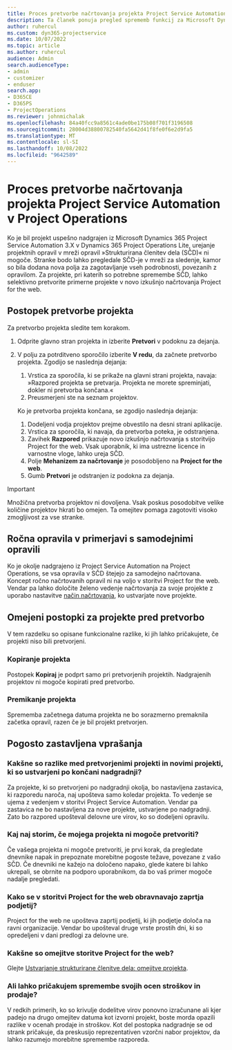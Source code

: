 ```yaml
---
title: Proces pretvorbe načrtovanja projekta Project Service Automation v Project Operations
description: Ta članek ponuja pregled sprememb funkcij za Microsoft Dynamics 365 Project Service Automation v Dynamics 365 Project Operations.
author: ruhercul
ms.custom: dyn365-projectservice
ms.date: 10/07/2022
ms.topic: article
ms.author: ruhercul
audience: Admin
search.audienceType:
- admin
- customizer
- enduser
search.app:
- D365CE
- D365PS
- ProjectOperations
ms.reviewer: johnmichalak
ms.openlocfilehash: 84a40fcc9a8561c4ade0be175b08f701f3196508
ms.sourcegitcommit: 28004d38800782540fa5642d41f8fe0f6e2d9fa5
ms.translationtype: MT
ms.contentlocale: sl-SI
ms.lasthandoff: 10/08/2022
ms.locfileid: "9642589"
---
```

# <a name="project-service-automation-to-project-operations-project-scheduling-conversion-process"></a>Proces pretvorbe načrtovanja projekta Project Service Automation v Project Operations

Ko je bil projekt uspešno nadgrajen iz Microsoft Dynamics 365 Project Service Automation 3.X v Dynamics 365 Project Operations Lite, urejanje projektnih opravil v mreži opravil »Strukturirana členitev dela (SČD)« ni mogoče. Stranke bodo lahko pregledale SČD-je v mreži za sledenje, kamor so bila dodana nova polja za zagotavljanje vseh podrobnosti, povezanih z opravilom. Za projekte, pri katerih so potrebne spremembe SČD, lahko selektivno pretvorite primerne projekte v novo izkušnjo načrtovanja Project for the web.

## <a name="project-conversion-process"></a>Postopek pretvorbe projekta

Za pretvorbo projekta sledite tem korakom.

1. Odprite glavno stran projekta in izberite **Pretvori** v podoknu za dejanja.
1. V polju za potrditveno sporočilo izberite **V redu**, da začnete pretvorbo projekta. Zgodijo se naslednja dejanja:

    1. Vrstica za sporočila, ki se prikaže na glavni strani projekta, navaja: »Razpored projekta se pretvarja. Projekta ne morete spreminjati, dokler ni pretvorba končana.«
    1. Preusmerjeni ste na seznam projektov.

    Ko je pretvorba projekta končana, se zgodijo naslednja dejanja:

    1. Dodeljeni vodja projektov prejme obvestilo na desni strani aplikacije.
    1. Vrstica za sporočila, ki navaja, da pretvorba poteka, je odstranjena.
    1. Zavihek **Razpored** prikazuje novo izkušnjo načrtovanja s storitvijo Project for the web. Vsak uporabnik, ki ima ustrezne licence in varnostne vloge, lahko ureja SČD.
    1. Polje **Mehanizem za načrtovanje** je posodobljeno na **Project for the web**.
    1. Gumb **Pretvori** je odstranjen iz podokna za dejanja.

> [!IMPORTANT]
> Množična pretvorba projektov ni dovoljena. Vsak poskus posodobitve velike količine projektov hkrati bo omejen. Ta omejitev pomaga zagotoviti visoko zmogljivost za vse stranke.

## <a name="manual-tasks-vs-automatic-tasks"></a>Ročna opravila v primerjavi s samodejnimi opravili

Ko je okolje nadgrajeno iz Project Service Automation na Project Operations, se vsa opravila v SČD štejejo za samodejno načrtovana. Koncept ročno načrtovanih opravil ni na voljo v storitvi Project for the web. Vendar pa lahko določite želeno vedenje načrtovanja za svoje projekte z uporabo nastavitve [način načrtovanja](/project-management/scheduling-modes.md), ko ustvarjate nove projekte.

## <a name="restricted-operations-for-pre-conversion-projects"></a>Omejeni postopki za projekte pred pretvorbo

V tem razdelku so opisane funkcionalne razlike, ki jih lahko pričakujete, če projekti niso bili pretvorjeni.

### <a name="copy-project"></a>Kopiranje projekta

Postopek **Kopiraj** je podprt samo pri pretvorjenih projektih. Nadgrajenih projektov ni mogoče kopirati pred pretvorbo.

### <a name="move-project"></a>Premikanje projekta

Sprememba začetnega datuma projekta ne bo sorazmerno premaknila začetka opravil, razen če je bil projekt pretvorjen.

## <a name="frequently-asked-questions"></a>Pogosto zastavljena vprašanja

### <a name="what-are-the-differences-between-converted-projects-and-new-projects-that-are-created-after-the-upgrade-has-been-completed"></a>Kakšne so razlike med pretvorjenimi projekti in novimi projekti, ki so ustvarjeni po končani nadgradnji?

Za projekte, ki so pretvorjeni po nadgradnji okolja, bo nastavljena zastavica, ki razporedu naroča, naj upošteva samo koledar projekta. To vedenje se ujema z vedenjem v storitvi Project Service Automation. Vendar pa zastavica ne bo nastavljena za nove projekte, ustvarjene po nadgradnji. Zato bo razpored upošteval delovne ure virov, ko so dodeljeni opravilu.

### <a name="what-should-i-do-if-my-project-fails-to-be-converted"></a>Kaj naj storim, če mojega projekta ni mogoče pretvoriti?

Če vašega projekta ni mogoče pretvoriti, je prvi korak, da pregledate dnevnike napak in prepoznate morebitne pogoste težave, povezane z vašo SČD. Če dnevniki ne kažejo na določeno napako, glede katere bi lahko ukrepali, se obrnite na podporo uporabnikom, da bo vaš primer mogoče nadalje pregledati.

### <a name="how-are-business-closures-handled-in-project-for-the-web"></a>Kako se v storitvi Project for the web obravnavajo zaprtja podjetij?

Project for the web ne upošteva zaprtij podjetij, ki jih podjetje določa na ravni organizacije. Vendar bo upošteval druge vrste prostih dni, ki so opredeljeni v dani predlogi za delovne ure.

### <a name="what-are-the-limitations-of-project-for-the-web"></a>Kakšne so omejitve storitve Project for the web?

Glejte [Ustvarjanje strukturirane členitve dela: omejitve projekta](/project-management/create-wbs#project-limitations.md).

### <a name="can-i-expect-changes-to-my-cost-and-sales-estimates"></a>Ali lahko pričakujem spremembe svojih ocen stroškov in prodaje?

V redkih primerih, ko so krivulje dodelitve virov ponovno izračunane ali kjer padejo na drugo omejitev datuma kot izvorni projekt, boste morda opazili razlike v ocenah prodaje in stroškov. Kot del postopka nadgradnje se od strank pričakuje, da preskusijo reprezentativen vzorčni nabor projektov, da lahko razumejo morebitne spremembe razporeda.
